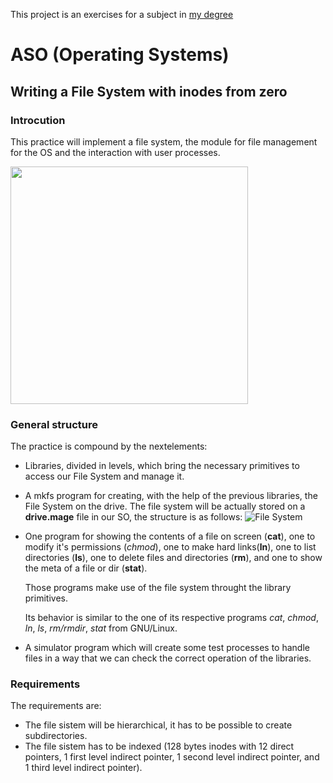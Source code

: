 This project is an exercises for a subject in [my degree](http://eps.uib.es/est_estudi.php?idest=3)

ASO (Operating Systems)
=======================


Writing a File System with inodes from zero
-------------------------------------------

### Introcution

This practice will implement a file system, the module for file management for the OS and the interaction with user processes.

<img src="/hugochinchilla/hfs/raw/master/doc/enunciado_files/esquema2009-en-small.png" alt="" width="380" />

### General structure

The practice is compound by the nextelements:

 *  Libraries, divided in levels, which bring the necessary primitives to access our File
    System and manage it.
 *  A mkfs program for creating, with the help of the previous libraries, the File System
    on the drive. The file system will be actually stored on a **drive.mage** file in our
    SO, the structure is as follows:
    ![File System](/hugochinchilla/hfs/raw/master/doc/enunciado_files/sistema_ficheros-en.png)
 *  One program for showing the contents of a file on screen (**cat**), one to modify it's
    permissions (*chmod*), one to make hard links(**ln**), one to list directories (**ls**),
    one to delete files and directories (**rm**), and one to show the meta of a file or dir
    (**stat**).

    Those programs make use of the file system throught the library primitives.

    Its behavior is similar to the one of its respective programs _cat_, _chmod_, _ln_,
    _ls_, _rm/rmdir_, _stat_ from GNU/Linux.
 *  A simulator program which will create some test processes to handle files in a way
    that we can check the correct operation of the libraries.


### Requirements

The requirements are:

 *  The file sistem will be hierarchical, it has to be possible to create subdirectories.
 *  The file sistem has to be indexed (128 bytes inodes with 12 direct pointers, 1 first
    level indirect pointer, 1 second level indirect pointer, and 1 third level indirect
    pointer).
